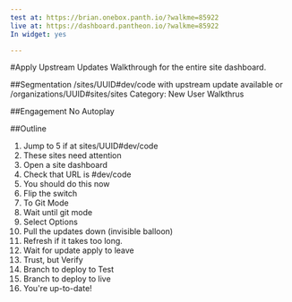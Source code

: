 ```yaml
---
test at: https://brian.onebox.panth.io/?walkme=85922
live at: https://dashboard.pantheon.io/?walkme=85922
In widget: yes

---
```

#Apply Upstream Updates
Walkthrough for the entire site dashboard.

##Segmentation
/sites/UUID#dev/code with upstream update available
or
/organizations/UUID#sites/sites
Category: New User Walkthrus

##Engagement
No Autoplay

##Outline
1. Jump to 5 if at sites/UUID#dev/code
2. These sites need attention
3. Open a site dashboard
4. Check that URL is #dev/code
5. You should do this now
6. Flip the switch
7. To Git Mode
8. Wait until git mode
9. Select Options
10. Pull the updates down (invisible balloon)
11. Refresh if it takes too long.
12. Wait for update apply to leave
13. Trust, but Verify
14. Branch to deploy to Test
15. Branch to deploy to live
16. You're up-to-date!
